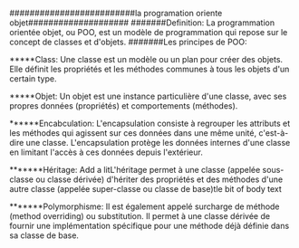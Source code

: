 #########################la programation oriente objet####################
#######Definition:
La programmation orientée objet, ou POO, est un modèle de programmation qui repose sur le concept de classes et d'objets.
#######Les principes de POO:

*****Class:
Une classe est un modèle ou un plan pour créer des objets. Elle définit les propriétés et les méthodes communes à tous les objets d'un certain type.

*****Objet:
Un objet est une instance particulière d'une classe, avec ses propres données (propriétés) et comportements (méthodes).

******Encabculation:
L'encapsulation consiste à regrouper les attributs et les méthodes qui agissent sur ces données dans une même unité, c'est-à-dire une classe.
L'encapsulation protège les données internes d'une classe en limitant l'accès à ces données depuis l'extérieur.

*******Héritage:
Add a litL'héritage permet à une classe (appelée sous-classe ou classe dérivée) d'hériter des propriétés et des méthodes d'une autre classe (appelée super-classe ou classe de base)tle bit of body text

*******Polymorphisme:
Il est également appelé surcharge de méthode (method overriding) ou substitution.
Il permet à une classe dérivée de fournir une implémentation spécifique pour une méthode déjà définie dans sa classe de base.